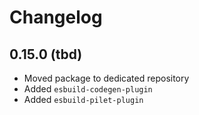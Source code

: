 # Changelog

## 0.15.0 (tbd)

- Moved package to dedicated repository
- Added `esbuild-codegen-plugin`
- Added `esbuild-pilet-plugin`
